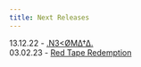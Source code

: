 ```yaml
---
title: Next Releases
---
```

1﻿3.12.22 - [.N3<ØMΔ†Δ.](https://n3k.ooo)\
03.02.23 - [Red Tape Redemption](https://www.theyellinglight.ch/releases/disassembled-man)